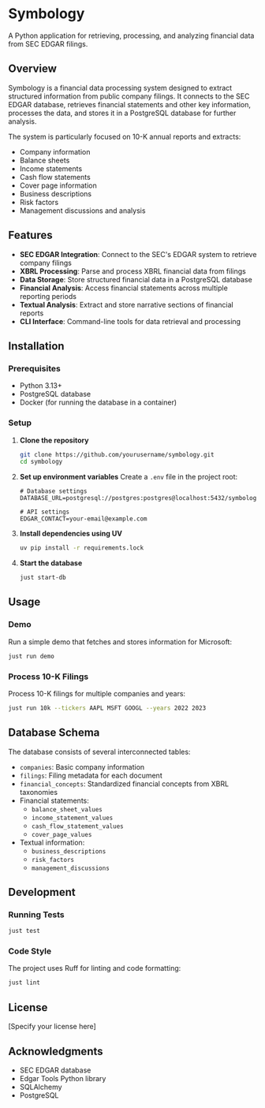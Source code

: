 # Symbology

A Python application for retrieving, processing, and analyzing financial data from SEC EDGAR filings.

## Overview

Symbology is a financial data processing system designed to extract structured information from public company filings. It connects to the SEC EDGAR database, retrieves financial statements and other key information, processes the data, and stores it in a PostgreSQL database for further analysis.

The system is particularly focused on 10-K annual reports and extracts:
- Company information
- Balance sheets
- Income statements
- Cash flow statements
- Cover page information
- Business descriptions
- Risk factors
- Management discussions and analysis

## Features

- **SEC EDGAR Integration**: Connect to the SEC's EDGAR system to retrieve company filings
- **XBRL Processing**: Parse and process XBRL financial data from filings
- **Data Storage**: Store structured financial data in a PostgreSQL database
- **Financial Analysis**: Access financial statements across multiple reporting periods
- **Textual Analysis**: Extract and store narrative sections of financial reports
- **CLI Interface**: Command-line tools for data retrieval and processing

## Installation

### Prerequisites

- Python 3.13+
- PostgreSQL database
- Docker (for running the database in a container)

### Setup

1. **Clone the repository**
   ```bash
   git clone https://github.com/yourusername/symbology.git
   cd symbology
   ```

2. **Set up environment variables**
   Create a `.env` file in the project root:
   ```
   # Database settings
   DATABASE_URL=postgresql://postgres:postgres@localhost:5432/symbology

   # API settings
   EDGAR_CONTACT=your-email@example.com
   ```

3. **Install dependencies using UV**
   ```bash
   uv pip install -r requirements.lock
   ```

4. **Start the database**
   ```bash
   just start-db
   ```

## Usage

### Demo

Run a simple demo that fetches and stores information for Microsoft:

```bash
just run demo
```

### Process 10-K Filings

Process 10-K filings for multiple companies and years:

```bash
just run 10k --tickers AAPL MSFT GOOGL --years 2022 2023
```

## Database Schema

The database consists of several interconnected tables:

- `companies`: Basic company information
- `filings`: Filing metadata for each document
- `financial_concepts`: Standardized financial concepts from XBRL taxonomies
- Financial statements:
  - `balance_sheet_values`
  - `income_statement_values`
  - `cash_flow_statement_values`
  - `cover_page_values`
- Textual information:
  - `business_descriptions`
  - `risk_factors`
  - `management_discussions`

## Development

### Running Tests

```bash
just test
```

### Code Style

The project uses Ruff for linting and code formatting:

```bash
just lint
```

## License

[Specify your license here]

## Acknowledgments

- SEC EDGAR database
- Edgar Tools Python library
- SQLAlchemy
- PostgreSQL